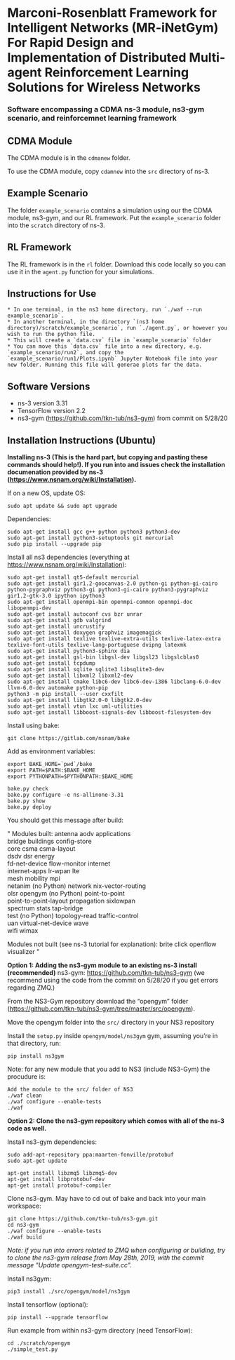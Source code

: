 # Marconi-Rosenblatt Framework for Intelligent Networks (MR-iNetGym) For Rapid Design and Implementation of Distributed Multi-agent Reinforcement Learning Solutions for Wireless Networks
### Software encompassing a CDMA ns-3 module, ns3-gym scenario, and reinforcemnet learning framework

## CDMA Module
The CDMA module is in the `cdmanew` folder.

To use the CDMA module, copy `cdamnew` into the `src` directory of ns-3.

## Example Scenario
The folder `example_scenario` contains a simulation using our the CDMA module, ns3-gym, and our RL framework. Put the `example_scenario` folder into the `scratch` directory of ns-3.

## RL Framework
The RL framework is in the `rl` folder. Download this code locally so you can use it in the `agent.py` function for your simulations.

## Instructions for Use 
    * In one terminal, in the ns3 home directory, run `./waf --run example_scenario`. 
    * In another terminal, in the directory `(ns3 home directory)/scratch/example_scenario`, run `./agent.py`, or however you wish to run the python file.  
    * This will create a `data.csv` file in `example_scenario` folder
    * You can move this `data.csv` file into a new directory, e.g. `example_scenario/run2`, and copy the `example_scenario/run1/Plots.ipynb` Jupyter Notebook file into your new folder. Running this file will generae plots for the data.
    
## Software Versions
* ns-3 version 3.31
* TensorFlow version 2.2
* ns3-gym (https://github.com/tkn-tub/ns3-gym) from commit on 5/28/20

## Installation Instructions (Ubuntu)
**Installing ns-3 (This is the hard part, but copying and pasting these commands should help!). If you run into and issues check the installation documenation provided by ns-3 (https://www.nsnam.org/wiki/Installation).**

If on a new OS, update OS:

	sudo apt update && sudo apt upgrade

Dependencies:

	sudo apt-get install gcc g++ python python3 python3-dev
	sudo apt-get install python3-setuptools git mercurial
	sudo pip install --upgrade pip

Install all ns3 dependencies (everything at https://www.nsnam.org/wiki/Installation):

	sudo apt-get install qt5-default mercurial
	sudo apt-get install gir1.2-goocanvas-2.0 python-gi python-gi-cairo python-pygraphviz python3-gi python3-gi-cairo python3-pygraphviz gir1.2-gtk-3.0 ipython ipython3  	
	sudo apt-get install openmpi-bin openmpi-common openmpi-doc libopenmpi-dev
	sudo apt-get install autoconf cvs bzr unrar	
	sudo apt-get install gdb valgrind
	sudo apt-get install uncrustify 
	sudo apt-get install doxygen graphviz imagemagick  
	sudo apt-get install texlive texlive-extra-utils texlive-latex-extra texlive-font-utils texlive-lang-portuguese dvipng latexmk
	sudo apt-get install python3-sphinx dia 
	sudo apt-get install gsl-bin libgsl-dev libgsl23 libgslcblas0 
	sudo apt-get install tcpdump 
	sudo apt-get install sqlite sqlite3 libsqlite3-dev
	sudo apt-get install libxml2 libxml2-dev
	sudo apt-get install cmake libc6-dev libc6-dev-i386 libclang-6.0-dev llvm-6.0-dev automake python-pip
	python3 -m pip install --user cxxfilt 
	sudo apt-get install libgtk2.0-0 libgtk2.0-dev
	sudo apt-get install vtun lxc uml-utilities
	sudo apt-get install libboost-signals-dev libboost-filesystem-dev 

Install using bake:

	git clone https://gitlab.com/nsnam/bake 

Add as environment variables:

	export BAKE_HOME=`pwd`/bake 
	export PATH=$PATH:$BAKE_HOME
	export PYTHONPATH=$PYTHONPATH:$BAKE_HOME	
	
	bake.py check
	bake.py configure -e ns-allinone-3.31
	bake.py show   
	bake.py deploy

You should get this message after build:

"
Modules built:
antenna                   aodv                      applications              
bridge                    buildings                 config-store              
core                      csma                      csma-layout               
dsdv                      dsr                       energy                    
fd-net-device             flow-monitor              internet                  
internet-apps             lr-wpan                   lte                       
mesh                      mobility                  mpi                       
netanim (no Python)       network                   nix-vector-routing        
olsr                      opengym (no Python)       point-to-point            
point-to-point-layout     propagation               sixlowpan                 
spectrum                  stats                     tap-bridge                
test (no Python)          topology-read             traffic-control           
uan                       virtual-net-device        wave                      
wifi                      wimax                     

Modules not built (see ns-3 tutorial for explanation):
brite                     click                     openflow                  
visualizer "

**Option 1: Adding the ns3-gym module to an existing ns-3 install (recommended)**
ns3-gym: https://github.com/tkn-tub/ns3-gym (we recommend using the code from the commit on 5/28/20 if you get errors regarding ZMQ.)

From the NS3-Gym repository download the “opengym” folder (https://github.com/tkn-tub/ns3-gym/tree/master/src/opengym).

Move the opengym folder into the `src/` directory in your NS3 repository

Install the `setup.py` inside `opengym/model/ns3gym` gym, assuming you’re in that directory, run:

	pip install ns3gym

Note: for any new module that you add to NS3 (include NS3-Gym) the procudure is:

	Add the module to the src/ folder of NS3
	./waf clean
	./waf configure --enable-tests
	./waf


**Option 2: Clone the ns3-gym repository which comes with all of the ns-3 code as well.**

Install ns3-gym dependencies:

	sudo add-apt-repository ppa:maarten-fonville/protobuf
	sudo apt-get update

	apt-get install libzmq5 libzmq5-dev
	apt-get install libprotobuf-dev
	apt-get install protobuf-compiler

Clone ns3-gym. May have to cd out of bake and back into your main workspace:
 
	git clone https://github.com/tkn-tub/ns3-gym.git
	cd ns3-gym
	./waf configure --enable-tests
	./waf build

*Note: if you run into errors related to ZMQ when configuring or building, try to clone the ns3-gym release from May 28th, 2019, with the commit message "Update opengym-test-suite.cc".*

Install ns3gym:

	pip3 install ./src/opengym/model/ns3gym

Install tensorflow (optional):

	pip install --upgrade tensorflow

Run example from within ns3-gym directory (need TensorFlow):

	cd ./scratch/opengym
	./simple_test.py

